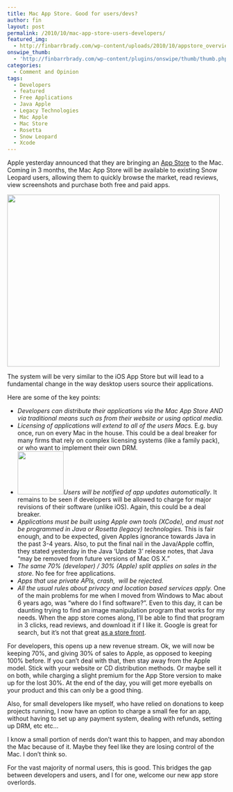 ```yaml
---
title: Mac App Store. Good for users/devs?
author: fin
layout: post
permalink: /2010/10/mac-app-store-users-developers/
featured_img:
  - http://finbarrbrady.com/wp-content/uploads/2010/10/appstore_overview20101020.jpg
onswipe_thumb:
  - 'http://finbarrbrady.com/wp-content/plugins/onswipe/thumb/thumb.php?src=http://finbarrbrady.com/wp-content/uploads/2010/10/appstore_update20101020.jpg&amp;w=600&amp;h=800&amp;zc=1&amp;q=75&amp;f=0'
categories:
  - Comment and Opinion
tags:
  - Developers
  - featured
  - Free Applications
  - Java Apple
  - Legacy Technologies
  - Mac Apple
  - Mac Store
  - Rosetta
  - Snow Leopard
  - Xcode
---
```

Apple yesterday announced that they are bringing an [App Store][1] to the Mac. Coming in 3 months, the Mac App Store will be available to existing Snow Leopard users, allowing them to quickly browse the market, read reviews, view screenshots and purchase both free and paid apps.

<img class="aligncenter size-full wp-image-510" title="appstore_overview20101020" src="http://finbarrbrady.com/wp-content/uploads/2010/10/appstore_overview20101020.jpg" alt="" width="490" height="396" />

The system will be very similar to the iOS App Store but will lead to a fundamental change in the way desktop users source their applications.

Here are some of the key points:

  * *Developers can distribute their applications via the Mac App Store AND via traditional means such as from their website or using optical media.*
  * *Licensing of applications will extend to all of the users Macs.* E.g. buy once, run on every Mac in the house. This could be a deal breaker for many firms that rely on complex licensing systems (like a family pack), or who want to implement their own DRM.
  * <img class="alignright size-full wp-image-518" title="appstore_update20101020" src="http://finbarrbrady.com/wp-content/uploads/2010/10/appstore_update20101020.jpg" alt="" width="106" height="99" />*Users will be notified of app updates automatically*. It remains to be seen if developers will be allowed to charge for major revisions of their software (unlike iOS). Again, this could be a deal breaker.
  * *Applications must be built using Apple own tools (XCode), and must not be programmed in Java or Rosetta (legacy) technologies.* This is fair enough, and to be expected, given Apples ignorance towards Java in the past 3-4 years. Also, to put the final nail in the Java/Apple coffin, they stated yesterday in the Java &#8216;Update 3&#8217; release notes, that Java &#8220;may be removed from future versions of Mac OS X.&#8221;
  * *The same 70% (developer) / 30% (Apple) split applies on sales in the store.* No fee for free applications.
  * *Apps that use private APIs, crash,  will be rejected.*
  * *All the usual rules about privacy and location based services apply.*
One of the main problems for me when I moved from Windows to Mac about 6 years ago, was &#8220;where do I find software?&#8221;. Even to this day, it can be daunting trying to find an image manipulation program that works for my needs. When the app store comes along, I&#8217;ll be able to find that program in 3 clicks, read reviews, and download it if I like it. Google is great for search, but it&#8217;s not that great [as a store front][2].

For developers, this opens up a new revenue stream. Ok, we will now be keeping 70%, and giving 30% of sales to Apple, as opposed to keeping 100% before. If you can&#8217;t deal with that, then stay away from the Apple model. Stick with your website or CD distribution methods. Or maybe sell it on both, while charging a slight premium for the App Store version to make up for the lost 30%. At the end of the day, you will get more eyeballs on your product and this can only be a good thing.

Also, for small developers like myself, who have relied on donations to keep projects running, I now have an option to charge a small fee for an app, without having to set up any payment system, dealing with refunds, setting up DRM, etc etc&#8230;

I know a small portion of nerds don&#8217;t want this to happen, and may abondon the Mac because of it. Maybe they feel like they are losing control of the Mac. I don&#8217;t think so.

For the vast majority of normal users, this is good. This bridges the gap between developers and users, and I for one, welcome our new app store overlords.

 [1]: http://www.apple.com/mac/app-store/
 [2]: http://www.google.com/search?aq=f&sourceid=chrome&ie=UTF-8&q=mac+image+resizer